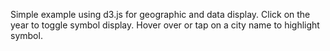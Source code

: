 Simple example using d3.js for geographic and data display. Click on the year to toggle symbol display. Hover over or tap on a city name to highlight symbol.
